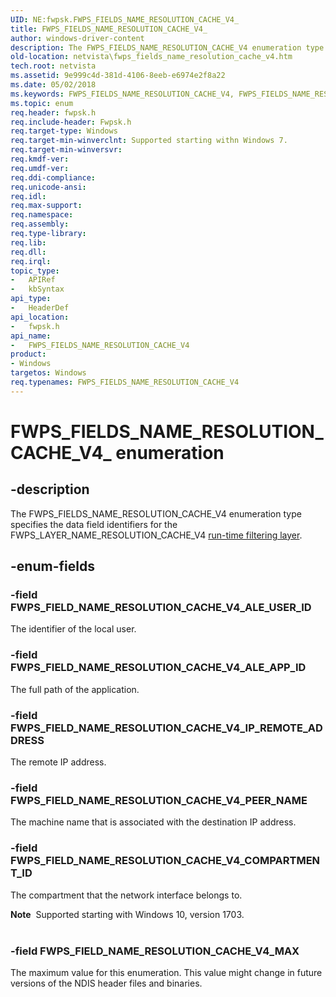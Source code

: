 ```yaml
---
UID: NE:fwpsk.FWPS_FIELDS_NAME_RESOLUTION_CACHE_V4_
title: FWPS_FIELDS_NAME_RESOLUTION_CACHE_V4_
author: windows-driver-content
description: The FWPS_FIELDS_NAME_RESOLUTION_CACHE_V4 enumeration type specifies the data field identifiers for the FWPS_LAYER_NAME_RESOLUTION_CACHE_V4 run-time filtering layer.
old-location: netvista\fwps_fields_name_resolution_cache_v4.htm
tech.root: netvista
ms.assetid: 9e999c4d-381d-4106-8eeb-e6974e2f8a22
ms.date: 05/02/2018
ms.keywords: FWPS_FIELDS_NAME_RESOLUTION_CACHE_V4, FWPS_FIELDS_NAME_RESOLUTION_CACHE_V4 enumeration [Network Drivers Starting with Windows Vista], FWPS_FIELDS_NAME_RESOLUTION_CACHE_V4_, FWPS_FIELD_NAME_RESOLUTION_CACHE_V4_ALE_APP_ID, FWPS_FIELD_NAME_RESOLUTION_CACHE_V4_ALE_USER_ID, FWPS_FIELD_NAME_RESOLUTION_CACHE_V4_IP_REMOTE_ADDRESS, FWPS_FIELD_NAME_RESOLUTION_CACHE_V4_MAX, FWPS_FIELD_NAME_RESOLUTION_CACHE_V4_PEER_NAME, fwpsk/FWPS_FIELDS_NAME_RESOLUTION_CACHE_V4, fwpsk/FWPS_FIELD_NAME_RESOLUTION_CACHE_V4_ALE_APP_ID, fwpsk/FWPS_FIELD_NAME_RESOLUTION_CACHE_V4_ALE_USER_ID, fwpsk/FWPS_FIELD_NAME_RESOLUTION_CACHE_V4_IP_REMOTE_ADDRESS, fwpsk/FWPS_FIELD_NAME_RESOLUTION_CACHE_V4_MAX, fwpsk/FWPS_FIELD_NAME_RESOLUTION_CACHE_V4_PEER_NAME, netvista.fwps_fields_name_resolution_cache_v4, wfp_ref_5_const_3_data_fields_b0351c61-f624-4a2f-8c20-bdbad78e143f.xml
ms.topic: enum
req.header: fwpsk.h
req.include-header: Fwpsk.h
req.target-type: Windows
req.target-min-winverclnt: Supported starting withn Windows 7.
req.target-min-winversvr: 
req.kmdf-ver: 
req.umdf-ver: 
req.ddi-compliance: 
req.unicode-ansi: 
req.idl: 
req.max-support: 
req.namespace: 
req.assembly: 
req.type-library: 
req.lib: 
req.dll: 
req.irql: 
topic_type:
-	APIRef
-	kbSyntax
api_type:
-	HeaderDef
api_location:
-	fwpsk.h
api_name:
-	FWPS_FIELDS_NAME_RESOLUTION_CACHE_V4
product:
- Windows
targetos: Windows
req.typenames: FWPS_FIELDS_NAME_RESOLUTION_CACHE_V4
---
```


# FWPS_FIELDS_NAME_RESOLUTION_CACHE_V4_ enumeration


## -description


The FWPS_FIELDS_NAME_RESOLUTION_CACHE_V4 enumeration type specifies the data field identifiers for
  the FWPS_LAYER_NAME_RESOLUTION_CACHE_V4 
  <a href="https://msdn.microsoft.com/library/windows/desktop/aa366492">run-time filtering layer</a>.


## -enum-fields




### -field FWPS_FIELD_NAME_RESOLUTION_CACHE_V4_ALE_USER_ID

The identifier of the local user.


### -field FWPS_FIELD_NAME_RESOLUTION_CACHE_V4_ALE_APP_ID

The full path of the application.


### -field FWPS_FIELD_NAME_RESOLUTION_CACHE_V4_IP_REMOTE_ADDRESS

The remote IP address.


### -field FWPS_FIELD_NAME_RESOLUTION_CACHE_V4_PEER_NAME

The machine name that is associated with the destination IP address.


### -field FWPS_FIELD_NAME_RESOLUTION_CACHE_V4_COMPARTMENT_ID

The compartment that the network interface belongs to.

<div class="alert"><b>Note</b>  Supported starting with Windows 10, version 1703.</div>
<div> </div>

### -field FWPS_FIELD_NAME_RESOLUTION_CACHE_V4_MAX

The maximum value for this enumeration. This value might change in future versions of the NDIS
     header files and binaries.

